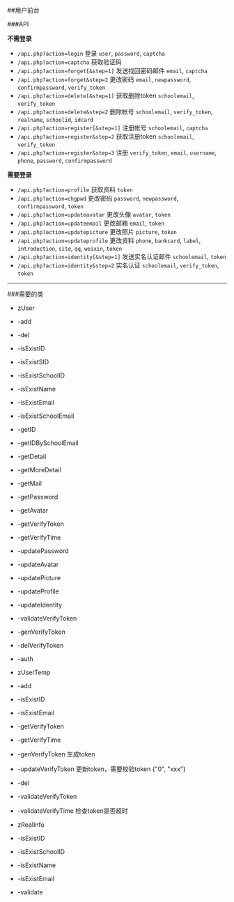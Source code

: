 ##用户前台

###API

**不需登录**
* `/api.php?action=login` 登录 `user`, `password`, `captcha`
* `/api.php?action=captcha` 获取验证码
* `/api.php?action=forget[&step=1]` 发送找回密码邮件 `email`, `captcha`
* `/api.php?action=forget&step=2` 更改密码 `email`, `newpassword`, `confirmpassword`, `verify_token`
* `/api.php?action=delete[&step=1]` 获取删除token `schoolemail`, `verify_token`
* `/api.php?action=delete&step=2` 删除帐号 `schoolemail`, `verify_token`, `realname`, `schoolid`, `idcard`
* `/api.php?action=register[&step=1]` 注册帐号  `schoolemail`, `captcha`
* `/api.php?action=register&step=2` 获取注册token `schoolemail`, `verify_token`
* `/api.php?action=register&step=3` 注册 `verify_token`, `email`, `username`, `phone`, `password`, `confirmpassword`

**需要登录**
* `/api.php?action=profile` 获取资料 `token`
* `/api.php?action=chgpwd` 更改密码 `password`, `newpassword`, `confirmpassword`, `token`
* `/api.php?action=updateavatar` 更改头像 `avatar`, `token`
* `/api.php?action=updateemail` 更改邮箱 `email`, `token`
* `/api.php?action=updatepicture` 更改照片 `picture`, `token`
* `/api.php?action=updateprofile` 更改资料 `phone`, `bankcard`, `label`, `introduction`, `site`, `qq`, `weixin`, `token`
* `/api.php?action=identity[&step=1]` 发送实名认证邮件 `schoolemail`, `token`
* `/api.php?action=identity&step=2` 实名认证 `schoolemail`, `verify_token`, `token`

***

###需要的类
* zUser
 * -add
 * -del
 * -isExistID
 * -isExistSID
 * -isExistSchoolID
 * -isExistName
 * -isExistEmail
 * -isExistSchoolEmail
 * -getID
 * -getIDBySchoolEmail
 * -getDetail
 * -getMoreDetail
 * -getMail
 * -getPassword
 * -getAvatar
 * -getVerifyToken
 * -getVerifyTime
 * -updatePassword
 * -updateAvatar
 * -updatePicture
 * -updateProfile
 * -updateIdentity
 * -validateVerifyToken
 * -genVerifyToken
 * -delVerifyToken
 * -auth
 
* zUserTemp
 * -add
 * -isExistID
 * -isExistEmail
 * -getVerifyToken
 * -getVerifyTime
 * -genVerifyToken 生成token
 * -updateVerifyToken 更新token，需要校验token {"0", "xxx"}
 * -del
 * -validateVerifyToken
 * -validateVerifyTime 检查token是否超时
 
* zRealInfo
 * -isExistID
 * -isExistSchoolID
 * -isExistName
 * -isExistEmail
 * -validate
